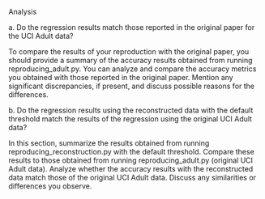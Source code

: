 Analysis

a. Do the regression results match those reported in the original paper for the UCI Adult data?

To compare the results of your reproduction with the original paper, you should provide a summary of the accuracy results obtained from running reproducing_adult.py. You can analyze and compare the accuracy metrics you obtained with those reported in the original paper. Mention any significant discrepancies, if present, and discuss possible reasons for the differences.

b. Do the regression results using the reconstructed data with the default threshold match the results of the regression using the original UCI Adult data?

In this section, summarize the results obtained from running reproducing_reconstruction.py with the default threshold. Compare these results to those obtained from running reproducing_adult.py (original UCI Adult data). Analyze whether the accuracy results with the reconstructed data match those of the original UCI Adult data. Discuss any similarities or differences you observe.